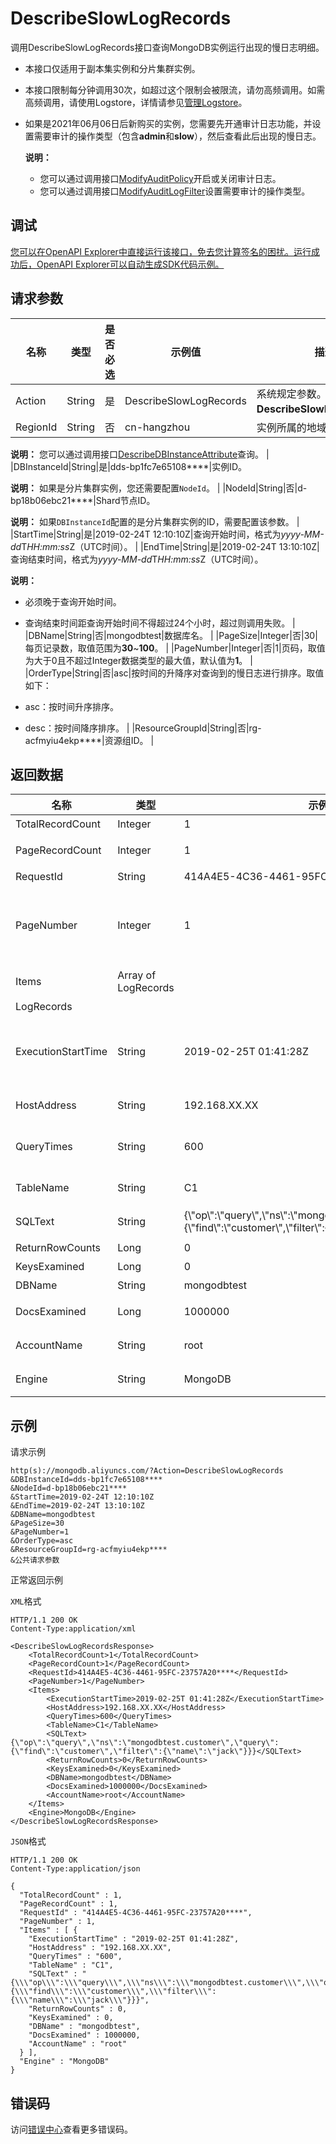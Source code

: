# DescribeSlowLogRecords

调用DescribeSlowLogRecords接口查询MongoDB实例运行出现的慢日志明细。

-   本接口仅适用于副本集实例和分片集群实例。
-   本接口限制每分钟调用30次，如超过这个限制会被限流，请勿高频调用。如需高频调用，请使用Logstore，详情请参见[管理Logstore](~~48990~~)。
-   如果是2021年06月06日后新购买的实例，您需要先开通审计日志功能，并设置需要审计的操作类型（包含**admin**和**slow**），然后查看此后出现的慢日志。

    **说明：**

    -   您可以通过调用接口[ModifyAuditPolicy](~~131941~~)开启或关闭审计日志。
    -   您可以通过调用接口[ModifyAuditLogFilter](~~89033~~)设置需要审计的操作类型。

## 调试

[您可以在OpenAPI Explorer中直接运行该接口，免去您计算签名的困扰。运行成功后，OpenAPI Explorer可以自动生成SDK代码示例。](https://api.aliyun.com/#product=Dds&api=DescribeSlowLogRecords&type=RPC&version=2015-12-01)

## 请求参数

|名称|类型|是否必选|示例值|描述|
|--|--|----|---|--|
|Action|String|是|DescribeSlowLogRecords|系统规定参数。取值：**DescribeSlowLogRecords**。 |
|RegionId|String|否|cn-hangzhou|实例所属的地域ID。

 **说明：** 您可以通过调用接口[DescribeDBInstanceAttribute](~~62010~~)查询。 |
|DBInstanceId|String|是|dds-bp1fc7e65108\*\*\*\*|实例ID。

 **说明：** 如果是分片集群实例，您还需要配置`NodeId`。 |
|NodeId|String|否|d-bp18b06ebc21\*\*\*\*|Shard节点ID。

 **说明：** 如果`DBInstanceId`配置的是分片集群实例的ID，需要配置该参数。 |
|StartTime|String|是|2019-02-24T 12:10:10Z|查询开始时间，格式为*yyyy-MM-dd*T*HH:mm:ss*Z（UTC时间）。 |
|EndTime|String|是|2019-02-24T 13:10:10Z|查询结束时间，格式为*yyyy-MM-dd*T*HH:mm:ss*Z（UTC时间）。

 **说明：**

-   必须晚于查询开始时间。
-   查询结束时间距查询开始时间不得超过24个小时，超过则调用失败。 |
|DBName|String|否|mongodbtest|数据库名。 |
|PageSize|Integer|否|30|每页记录数，取值范围为**30**~**100**。 |
|PageNumber|Integer|否|1|页码，取值为大于0且不超过Integer数据类型的最大值，默认值为**1**。 |
|OrderType|String|否|asc|按时间的升降序对查询到的慢日志进行排序。取值如下：

 -   asc：按时间升序排序。
-   desc：按时间降序排序。 |
|ResourceGroupId|String|否|rg-acfmyiu4ekp\*\*\*\*|资源组ID。 |

## 返回数据

|名称|类型|示例值|描述|
|--|--|---|--|
|TotalRecordCount|Integer|1|总记录数。 |
|PageRecordCount|Integer|1|本页慢操作日志明细的个数。 |
|RequestId|String|414A4E5-4C36-4461-95FC-23757A20\*\*\*\*|请求ID。 |
|PageNumber|Integer|1|页码，取值为大于0且不超过Integer数据类型的最大值，默认值为**1**。 |
|Items|Array of LogRecords| |慢日志明细列表。 |
|LogRecords| | | |
|ExecutionStartTime|String|2019-02-25T 01:41:28Z|操作执行的开始时间，格式为*yyyy-MM-dd*T*HH:mm:ss*Z（UTC时间）。 |
|HostAddress|String|192.168.XX.XX|连接数据库的主机地址。 |
|QueryTimes|String|600|该语句的执行时长，单位为毫秒。 |
|TableName|String|C1|MongoDB的集合名称。 |
|SQLText|String|\{\\"op\\":\\"query\\",\\"ns\\":\\"mongodbtest.customer\\",\\"query\\":\{\\"find\\":\\"customer\\",\\"filter\\":\{\\"name\\":\\"jack\\"\}\}\}|慢操作执行的语句。 |
|ReturnRowCounts|Long|0|返回行数。 |
|KeysExamined|Long|0|索引扫描行数。 |
|DBName|String|mongodbtest|数据库名。 |
|DocsExamined|Long|1000000|该操作执行时扫描的文档数。 |
|AccountName|String|root|执行该操作的数据库用户名。 |
|Engine|String|MongoDB|当前数据库的引擎类型。 |

## 示例

请求示例

```
http(s)://mongodb.aliyuncs.com/?Action=DescribeSlowLogRecords
&DBInstanceId=dds-bp1fc7e65108****
&NodeId=d-bp18b06ebc21****
&StartTime=2019-02-24T 12:10:10Z
&EndTime=2019-02-24T 13:10:10Z
&DBName=mongodbtest
&PageSize=30
&PageNumber=1
&OrderType=asc
&ResourceGroupId=rg-acfmyiu4ekp****
&公共请求参数
```

正常返回示例

`XML`格式

```
HTTP/1.1 200 OK
Content-Type:application/xml

<DescribeSlowLogRecordsResponse>
    <TotalRecordCount>1</TotalRecordCount>
    <PageRecordCount>1</PageRecordCount>
    <RequestId>414A4E5-4C36-4461-95FC-23757A20****</RequestId>
    <PageNumber>1</PageNumber>
    <Items>
        <ExecutionStartTime>2019-02-25T 01:41:28Z</ExecutionStartTime>
        <HostAddress>192.168.XX.XX</HostAddress>
        <QueryTimes>600</QueryTimes>
        <TableName>C1</TableName>
        <SQLText>{\"op\":\"query\",\"ns\":\"mongodbtest.customer\",\"query\":{\"find\":\"customer\",\"filter\":{\"name\":\"jack\"}}}</SQLText>
        <ReturnRowCounts>0</ReturnRowCounts>
        <KeysExamined>0</KeysExamined>
        <DBName>mongodbtest</DBName>
        <DocsExamined>1000000</DocsExamined>
        <AccountName>root</AccountName>
    </Items>
    <Engine>MongoDB</Engine>
</DescribeSlowLogRecordsResponse>
```

`JSON`格式

```
HTTP/1.1 200 OK
Content-Type:application/json

{
  "TotalRecordCount" : 1,
  "PageRecordCount" : 1,
  "RequestId" : "414A4E5-4C36-4461-95FC-23757A20****",
  "PageNumber" : 1,
  "Items" : [ {
    "ExecutionStartTime" : "2019-02-25T 01:41:28Z",
    "HostAddress" : "192.168.XX.XX",
    "QueryTimes" : "600",
    "TableName" : "C1",
    "SQLText" : "{\\\"op\\\":\\\"query\\\",\\\"ns\\\":\\\"mongodbtest.customer\\\",\\\"query\\\":{\\\"find\\\":\\\"customer\\\",\\\"filter\\\":{\\\"name\\\":\\\"jack\\\"}}}",
    "ReturnRowCounts" : 0,
    "KeysExamined" : 0,
    "DBName" : "mongodbtest",
    "DocsExamined" : 1000000,
    "AccountName" : "root"
  } ],
  "Engine" : "MongoDB"
}
```

## 错误码

访问[错误中心](https://error-center.aliyun.com/status/product/Dds)查看更多错误码。


